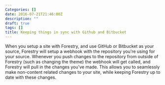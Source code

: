 ```yaml
---
Categories: []
date: 2016-07-21T21:46:00Z
description: ""
draft: true
tags: []
title: Keeping things in sync with Github and Bitbucket
---
```


When you setup a site with Forestry, and use GitHub or Bitbucket as your source, Forestry will setup a webhook with the repository you're using for your source. Whenever you push changes to the repository from outside of Forestry (such as changing the theme) the webhook will get called, and Forestry will pull in the changes you've made. This allows you to seamlessly make non-content related changes to your site, while keeping Forestry up to date with these changes.
